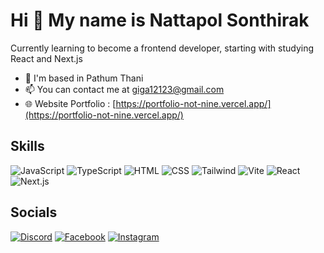 # Hi 👋 My name is Nattapol Sonthirak

Currently learning to become a frontend developer, starting with studying React and Next.js

- 📍 I'm based in Pathum Thani
- 📫 You can contact me at giga12123@gmail.com
- 🌐 Website Portfolio : [https://portfolio-not-nine.vercel.app/](https://portfolio-not-nine.vercel.app/)

## Skills
![JavaScript](https://img.shields.io/badge/-JavaScript-F7DF1E?logo=javascript&logoColor=black)
![TypeScript](https://img.shields.io/badge/-TypeScript-3178C6?logo=typescript&logoColor=white)
![HTML](https://img.shields.io/badge/-HTML5-E34F26?logo=html5&logoColor=white)
![CSS](https://img.shields.io/badge/-CSS3-1572B6?logo=css3)
![Tailwind](https://img.shields.io/badge/-TailwindCSS-06B6D4?logo=tailwindcss)
![Vite](https://img.shields.io/badge/-Vite-646CFF?logo=vite&logoColor=white)
![React](https://img.shields.io/badge/-React-61DAFB?logo=react&logoColor=black)
![Next.js](https://img.shields.io/badge/-Next.js-000000?logo=next.js)

## Socials
[![Discord](https://img.shields.io/badge/Discord-5865F2?logo=discord&logoColor=white)](https://discord.com)
[![Facebook](https://img.shields.io/badge/Facebook-1877F2?logo=facebook&logoColor=white)](https://facebook.com/not2323)
[![Instagram](https://img.shields.io/badge/Instagram-E4405F?logo=instagram&logoColor=white)](https://instagram.com)

